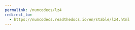```yaml
---
permalink: /numcodecs/lz4
redirect_to:
  - https://numcodecs.readthedocs.io/en/stable/lz4.html
---
```

